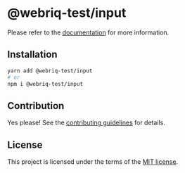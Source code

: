 # @webriq-test/input

Please refer to the [documentation](https://stackshift-ui.webriq.com/docs/components/input) for more information.

## Installation

```sh
yarn add @webriq-test/input
# or
npm i @webriq-test/input
```

## Contribution

Yes please! See the
[contributing guidelines](https://github.com/stackshift-ui/components/master/CONTRIBUTING.md)
for details.

## License

This project is licensed under the terms of the
[MIT license](https://github.com/stackshift-ui/components/master/LICENSE).
